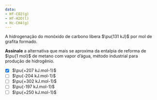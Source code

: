 ```yaml
---
data:
- Hf-CO2(g)
- Hf-H2O(l)
- Hc-CH4(g)
---
```

A hidrogenação do monóxido de carbono libera $\pu{131 kJ}$ por mol de grafita formado.

**Assinale** a alternativa que mais se aproxima da entalpia de reforma de $\pu{1 mol}$ de metano com vapor d’água, método industrial para produção de hidrogênio.

- [x] $\pu{+207 kJ.mol-1}$
- [ ] $\pu{-204 kJ.mol-1}$
- [ ] $\pu{+302 kJ.mol-1}$
- [ ] $\pu{-197 kJ.mol-1}$
- [ ] $\pu{+250 kJ.mol-1}$
